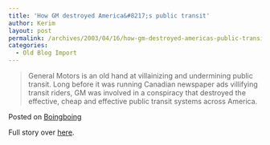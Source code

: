```yaml
---
title: 'How GM destroyed America&#8217;s public transit'
author: Kerim
layout: post
permalink: /archives/2003/04/16/how-gm-destroyed-americas-public-transit/
categories:
  - Old Blog Import
---
```


>   General Motors is an old hand at villainizing and undermining public transit. Long before it was running Canadian newspaper ads villifying transit riders, GM was involved in a conspiracy that destroyed the effective, cheap and effective public transit systems across America.


Posted on <a href="http://boingboing.net/#200153541" onclick="_gaq.push(['_trackEvent', 'outbound-article', 'http://boingboing.net/#200153541', 'Boingboing']);" >Boingboing</a>

Full story over <a href="http://www.trainweb.org/mts/ctc/ctc06.html" onclick="_gaq.push(['_trackEvent', 'outbound-article', 'http://www.trainweb.org/mts/ctc/ctc06.html', 'here']);" >here</a>.

